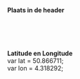 <b>Plaats in de header</b><br>
    <link rel="stylesheet" href="https://unpkg.com/leaflet@1.9.3/dist/leaflet.css" /><br>
    <script src="https://unpkg.com/leaflet@1.9.3/dist/leaflet.js"></script><br>

<br><br>
<b>Latitude en Longitude</b><br>
    var lat = 50.866711;<br>
    var lon = 4.318292;<br>
